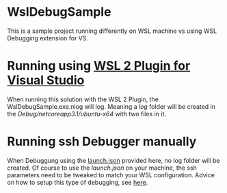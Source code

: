 # WslDebugSample

This is a sample project running differently on WSL machine vs using WSL Debugging extension for VS.

# Running using [WSL 2 Plugin for Visual Studio](https://marketplace.visualstudio.com/items?itemName=ms-azuretools.Dot-Net-Core-Debugging-With-Wsl2&ssr=false#overview)

When running this solution with the WSL 2 Plugin, the WslDebugSample.exe.nlog will log. Meaning a _log_ folder will be created in the _Debug/netcoreapp3.1/ubuntu-x64_ with two files in it.

# Running ssh Debugger manually

When Debuggung using the [launch.json](./launch.json) provided here, no log folder will be created. Of course to use the _launch.json_ on your machine, the ssh parameters need to be tweaked to match your WSL configuration. Advice on how to setup this type of debugging, see [here](https://medium.com/criteo-labs/wsl-visual-studio-attaching-launching-a-linux-net-core-application-on-my-window-10-ab21c179702d).
